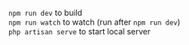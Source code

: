 `npm run dev` to build  
`npm run watch` to watch (run after `npm run dev`)  
`php artisan serve` to start local server
